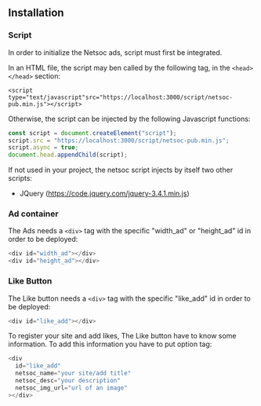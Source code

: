 ## Installation

### Script

In order to initialize the Netsoc ads, script must first be integrated.

In an HTML file, the script may ben called by the following tag, in the `<head></head>` section:

```
<script type="text/javascript"src="https://localhost:3000/script/netsoc-pub.min.js"></script>
```

Otherwise, the script can be injected by the following Javascript functions:

```javascript
const script = document.createElement("script");
script.src = "https://localhost:3000/script/netsoc-pub.min.js";
script.async = true;
document.head.appendChild(script);
```

If not used in your project, the netsoc script injects by itself two other scripts:

- JQuery (https://code.jquery.com/jquery-3.4.1.min.js)

### Ad container

The Ads needs a `<div>` tag with the specific "width_ad" or "height_ad" id in order to be deployed:

```javascript
<div id="width_ad"></div>
<div id="height_ad"></div>
```

### Like Button

The Like button needs a `<div>` tag with the specific "like_add" id in order to be deployed:

```javascript
<div id="like_add"></div>
```

To register your site and add likes, The Like button have to know some information.
To add this information you have to put option tag:

```javascript
<div
  id="like_add"
  netsoc_name="your site/add title"
  netsoc_desc="your description"
  netsoc_img_url="url of an image"
></div>
```
